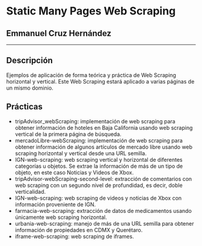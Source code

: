 # Static Many Pages Web Scraping
## Emmanuel Cruz Hernández

----

## Descripción

Ejemplos de aplicación de forma teórica y práctica de Web Scraping horizontal y vertical. Este Web Scraping estará aplicado a varias páginas de un mismo dominio.



## Prácticas

* tripAdvisor_webScraping: implementación de web scraping para obtener información de hoteles en Baja California usando web scraping vertical de la primera página de búsqueda.
* mercadoLibre-webScraping: implementación de web scraping para obtener información de algunos artículos de mercado libre usando web scraping horizontal y vertical desde una URL semilla.
* IGN-web-scraping: web scraping vertical y horizontal de diferentes categorías u objetos. Se extrae la información de más de un tipo de objeto, en este caso Noticias y Videos de Xbox.
* tripAdvisor-webScraping-second-level: extracción de comentarios con web scraping con un segundo nivel de profundidad, es decir, doble verticalidad.
* IGN-web-scraping: web scraping de videos y noticias de Xbox con información proveniente de IGN.
* farmacia-web-scraping: extracción de datos de medicamentos usando únicamente web scraping horizontal.
* urbania-web-scraping: manejo de más de una URL semilla para obtener información de propiedades en CDMX y Querétaro.
* iframe-web-scraping: web scraping de iframes.